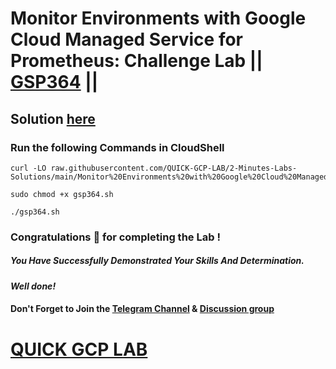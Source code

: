 # Monitor Environments with Google Cloud Managed Service for Prometheus: Challenge Lab || [GSP364](https://www.cloudskillsboost.google/focuses/33337?parent=catalog) ||

## Solution [here]()

### Run the following Commands in CloudShell

```
curl -LO raw.githubusercontent.com/QUICK-GCP-LAB/2-Minutes-Labs-Solutions/main/Monitor%20Environments%20with%20Google%20Cloud%20Managed%20Service%20for%20Prometheus%20Challenge%20Lab/gsp364.sh

sudo chmod +x gsp364.sh

./gsp364.sh
```

### Congratulations 🎉 for completing the Lab !

##### *You Have Successfully Demonstrated Your Skills And Determination.*

#### *Well done!*

#### Don't Forget to Join the [Telegram Channel](https://t.me/quickgcplab) & [Discussion group](https://t.me/quickgcplabchats)

# [QUICK GCP LAB](https://www.youtube.com/@quickgcplab)